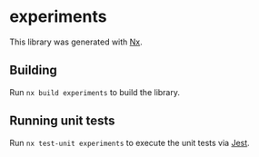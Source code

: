 # experiments

This library was generated with [Nx](https://nx.dev).

## Building

Run `nx build experiments` to build the library.

## Running unit tests

Run `nx test-unit experiments` to execute the unit tests via [Jest](https://jestjs.io).
